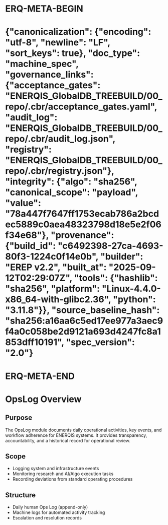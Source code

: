 # ERQ-META-BEGIN
# {"canonicalization": {"encoding": "utf-8", "newline": "LF", "sort_keys": true}, "doc_type": "machine_spec", "governance_links": {"acceptance_gates": "ENERQIS_GlobalDB_TREEBUILD/00_repo/.cbr/acceptance_gates.yaml", "audit_log": "ENERQIS_GlobalDB_TREEBUILD/00_repo/.cbr/audit_log.json", "registry": "ENERQIS_GlobalDB_TREEBUILD/00_repo/.cbr/registry.json"}, "integrity": {"algo": "sha256", "canonical_scope": "payload", "value": "78a447f7647ff1753ecab786a2bcdec5889c0aea48323798d18e5e2f06f34e68"}, "provenance": {"build_id": "c6492398-27ca-4693-80f3-1224c0f14e0b", "builder": "EREP v2.2", "built_at": "2025-09-12T02:29:07Z", "tools": {"hashlib": "sha256", "platform": "Linux-4.4.0-x86_64-with-glibc2.36", "python": "3.11.8"}}, "source_baseline_hash": "sha256:a16aa6c5ed17ee977a3aec9f4a0c058be2d9121a693d4247fc8a1853dff10191", "spec_version": "2.0"}
# ERQ-META-END
# OpsLog Overview

## Purpose
The OpsLog module documents daily operational activities, key events, and workflow adherence for ENERQIS systems. It provides transparency, accountability, and a historical record for operational review.

## Scope
- Logging system and infrastructure events
- Monitoring research and AI/Algo execution tasks
- Recording deviations from standard operating procedures

## Structure
- Daily human Ops Log (append-only)
- Machine logs for automated activity tracking
- Escalation and resolution records 